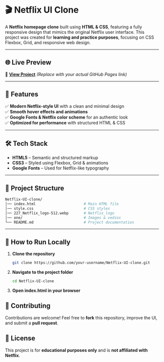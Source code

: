 # 🎬 Netflix UI Clone  

A **Netflix homepage clone** built using **HTML & CSS**, featuring a fully responsive design that mimics the original Netflix user interface. This project was created for **learning and practice purposes**, focusing on CSS Flexbox, Grid, and responsive web design.

---

## 🌐 Live Preview  
🔗 **[View Project](https://girish2005-gm.github.io/Netflix-UI-clone/)** *(Replace with your actual GitHub Pages link)*  

---

## 📌 Features  
✅ **Modern Netflix-style UI** with a clean and minimal design    
✅ **Smooth hover effects and animations**  
✅ **Google Fonts & Netflix color scheme** for an authentic look  
✅ **Optimized for performance** with structured HTML & CSS  

---

## 🛠️ Tech Stack  
- **HTML5** – Semantic and structured markup  
- **CSS3** – Styled using Flexbox, Grid & animations  
- **Google Fonts** – Used for Netflix-like typography  

---

## 📂 Project Structure  
```bash
Netflix-UI-clone/
│── index.html                      # Main HTML file
│── style.css                       # CSS styles
│── 227_Netflix_logo-512.webp       # Netflix_logo
│── one/                            # Images & vedios
└── README.md                       # Project documentation

```
---

## 🚀 How to Run Locally  
1. **Clone the repository**  
   ```sh
   git clone https://github.com/your-username/Netflix-UI-clone.git
2. **Navigate to the project folder**
   ```sh
   cd Netflix-UI-clone

3. **Open index.html in your browser**



## 🌟 Contributing  
Contributions are welcome! Feel free to **fork** this repository, improve the UI, and submit a **pull request**.  


## 📜 License  
This project is for **educational purposes only** and is **not affiliated with Netflix**.  

